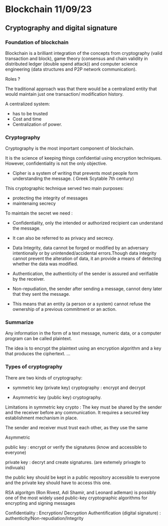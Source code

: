 # Blockchain 11/09/23

## Cryptography and digital signature

### Foundation of blockchain

Blockchain is a brilliant integration of the concepts from cryptography (valid transaction and block), game theory (consensus and chain validity in distributed ledger (double spend attack)) and computer science engineering (data structures and P2P network communication).

Roles ?

The traditional approach was that there would be a centralized entity that would maintain just one transaction/ modification history.

A centralized system:

- has to be trusted
- Cost and time
- Centralization of power.

### Cryptography

Cryptography is the most important component of blockchain.

It is the science of keeping things confidential using encryption techniques. However, confidentiality is not the only objective.

- Cipher is a system of writing that prevents most people form understanding the message. ( Greek Scytable 7th century)

This cryptographic technique served two main purposes:

- protecting the integrity of messages
- maintenaing secrecy

To maintain the secret we need :

- Confidentiality, only the intended or authorized recipient can understand the message.
- It can also be referred to as privacy and secrecy.

- Data Integrity, data cannot be forged or modified by an adversary intentionally or by unintended/accidental errors.Though data integrity cannot prevent the alteration of data, it an provide a means of detecting whether the data was modified.
- Authentication, the authenticity  of the sender is assured and verifiable by the receiver.
- Non-repudiation, the sender after sending a message, cannot deny later that they sent the message.
- This means that an entity (a person or a system) cannot refuse the ownership of a previous commitment or an action.

### Summarize

Any information in the form of a text message, numeric data, or a computer program can be called plaintext.

The idea is to encrypt the plaintext using an encryption algorithm and a key that produces the ciphertext.
 ...

### Types of cryptography

There are two kinds of cryptography:

- symmetric key (private key) cryptography : encrypt and decrypt

- Asymmetric key (public key) cryptography.

Limitations in symmetric key crypto :
The key must be shared by the sender and the receiver before any communication. It requires a secured key establishment mechanism in place.

The sender and receiver must trust each other, as they use the same

Asymmetric

public key : encrypt or verify the signatures  (know and accessible to everyone)

private key : decryt and create signatures. (are extemely privagte to indivuals)

the public key should be kept in a public repository accessible to everyone and the private key should have to access this one.


RSA algoritgm (Ron Rivest, Adi Shamir, and Leonard adleman) is possibly one of the most widely used public-key cryptographic algorithms for encrypting and signing messages


Confidentiality : Encryption/ Decryption 
Authentification (digital signature) : authenticity/Non-repudiation/Integrity